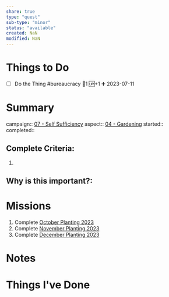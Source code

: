 ```yaml
---
share: true
type: "quest"
sub-type: "minor"
status: "available"
created: NaN 
modified: NaN
---
```

 
 
# Things to Do
- [ ] Do the Thing #bureaucracy 🥄1 🆙+1 ➕ 2023-07-11 
# Summary
campaign:: [07 - Self Sufficiency](07%20-%20Self%20Sufficiency.md)
aspect:: [04 - Gardening](04%20-%20Gardening.md)
started:: 
completed::
## Complete Criteria:
1. 

## Why is this important?:

# Missions
1. Complete [October Planting 2023](./October%20Planting%202023.md)
2. Complete [November Planting 2023](./November%20Planting%202023.md)
3. Complete [December Planting 2023](./December%20Planting%202023.md)

# Notes

# Things I've Done